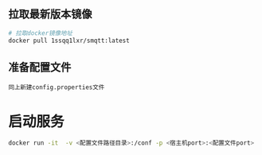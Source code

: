 <!--
.. title: Docker启动
.. slug: docker-start
-->

## 拉取最新版本镜像

```bash
# 拉取docker镜像地址
docker pull 1ssqq1lxr/smqtt:latest
```
## 准备配置文件
   
`同上新建config.properties文件`

# 启动服务

```bash
docker run -it  -v <配置文件路径目录>:/conf -p <宿主机port>:<配置文件port>  1ssqq1lxr/smqtt
```